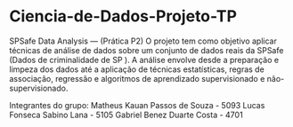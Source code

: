 # Ciencia-de-Dados-Projeto-TP
SPSafe Data Analysis — (Prática P2)
O projeto tem como objetivo aplicar técnicas de análise de dados sobre um conjunto de dados reais da SPSafe (Dados de criminalidade
de SP ). A análise envolve desde a preparação e limpeza dos dados até a aplicação de técnicas estatísticas, regras de associação, regressão e algoritmos de aprendizado supervisionado e não-supervisionado.

Integrantes do grupo:
Matheus Kauan Passos de Souza - 5093
Lucas Fonseca Sabino Lana - 5105
Gabriel Benez Duarte Costa - 4701
